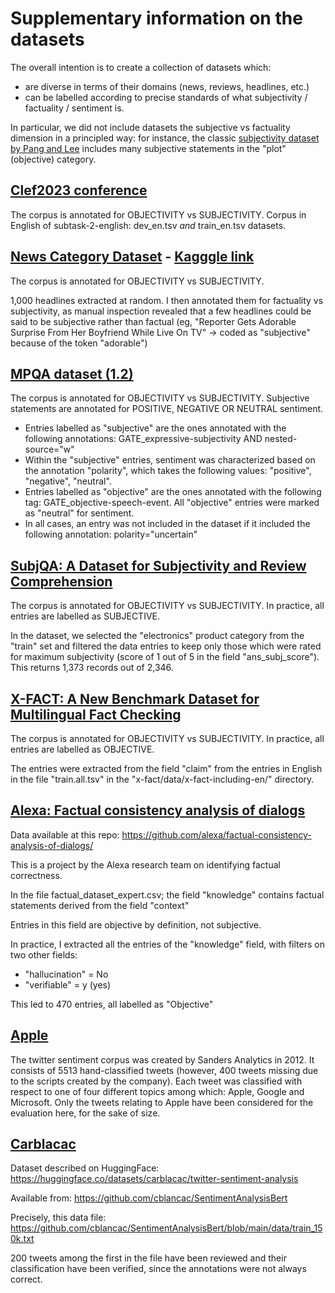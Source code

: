 # Supplementary information on the datasets

The overall intention is to create a collection of datasets which:

- are diverse in terms of their domains (news, reviews, headlines, etc.)
- can be labelled according to precise standards of what subjectivity / factuality / sentiment is.

In particular, we did not include datasets the subjective vs factuality dimension in a principled way: for instance, the classic [subjectivity dataset by Pang and Lee](https://www.cs.cornell.edu/people/pabo/movie-review-data/) includes many subjective statements in the "plot" (objective) category. 


## [Clef2023 conference](https://checkthat.gitlab.io/clef2023/)
The corpus is annotated for OBJECTIVITY vs SUBJECTIVITY.
Corpus in English of subtask-2-english: dev_en.tsv *and* train_en.tsv datasets.


## [News Category Dataset](https://arxiv.org/abs/2209.11429) - [Kagggle link](https://www.kaggle.com/datasets/rmisra/news-category-dataset?resource=download)
The corpus is annotated for OBJECTIVITY vs SUBJECTIVITY.

1,000 headlines extracted at random. I then annotated them for factuality vs subjectivity, as manual inspection revealed that a few headlines could be said to be subjective rather than factual (eg, "Reporter Gets Adorable Surprise From Her Boyfriend While Live On TV" -> coded as "subjective" because of the token "adorable")

## [MPQA dataset (1.2)](https://mpqa.cs.pitt.edu/corpora/mpqa_corpus/mpqa_corpus_1_2/)
The corpus is annotated for OBJECTIVITY vs SUBJECTIVITY. Subjective statements are annotated for POSITIVE, NEGATIVE OR NEUTRAL sentiment.

- Entries labelled as "subjective" are the ones annotated with the following annotations: GATE_expressive-subjectivity AND nested-source="w"
- Within the "subjective" entries, sentiment was characterized based on the annotation "polarity", which takes the following values: "positive", "negative", "neutral". 
- Entries labelled as "objective" are the ones annotated with the following tag: GATE_objective-speech-event. All "objective" entries were marked as "neutral" for sentiment.
- In all cases, an entry was not included in the dataset if it included the following annotation: polarity="uncertain"

## [SubjQA: A Dataset for Subjectivity and Review Comprehension](https://aclanthology.org/2020.emnlp-main.442/)
The corpus is annotated for OBJECTIVITY vs SUBJECTIVITY. In practice, all entries are labelled as SUBJECTIVE.

In the dataset, we selected the "electronics" product category from the "train" set and filtered the data entries to keep only those which were rated for maximum subjectivity (score of 1 out of 5 in the field "ans_subj_score").
This returns 1,373 records out of 2,346.

## [X-FACT: A New Benchmark Dataset for Multilingual Fact Checking](https://aclanthology.org/2021.acl-short.86/)
The corpus is annotated for OBJECTIVITY vs SUBJECTIVITY. In practice, all entries are labelled as OBJECTIVE.

The entries were extracted from the field "claim" from the entries in English in the file "train.all.tsv" in the "x-fact/data/x-fact-including-en/" directory.

## [Alexa: Factual consistency analysis of dialogs](https://arxiv.org/abs/2110.05456)

Data available at this repo: https://github.com/alexa/factual-consistency-analysis-of-dialogs/

This is a project by the Alexa research team on identifying factual correctness.

In the file factual_dataset_expert.csv; the field "knowledge" contains factual statements derived from the field "context"

Entries in this field are objective by definition, not subjective.

In practice, I extracted all the entries of the "knowledge" field, with filters on two other fields:

- "hallucination" = No
- "verifiable" = y (yes)

This led to 470 entries, all labelled as "Objective"

## [Apple](https://github.com/seinecle/twitter_corpus_sanders_analytics)
The twitter sentiment corpus was created by Sanders Analytics in 2012. It consists of 5513 hand-classified tweets (however, 400 tweets missing due to the scripts created by the company). Each tweet was classified with respect to one of four different topics among which: Apple, Google and Microsoft. Only the tweets relating to Apple have been considered for the evaluation here, for the sake of size.

## [Carblacac](https://huggingface.co/datasets/carblacac/twitter-sentiment-analysis)

Dataset described on HuggingFace:
https://huggingface.co/datasets/carblacac/twitter-sentiment-analysis

Available from:
https://github.com/cblancac/SentimentAnalysisBert

Precisely, this data file:
https://github.com/cblancac/SentimentAnalysisBert/blob/main/data/train_150k.txt

200 tweets among the first in the file have been reviewed and their classification have been verified, since the annotations were not always correct.